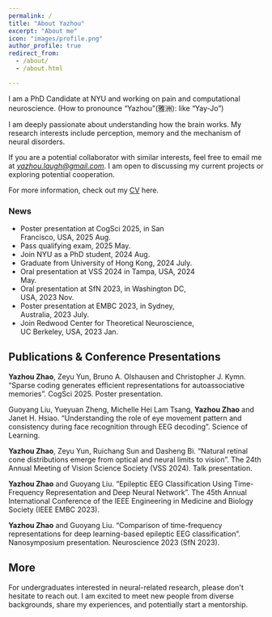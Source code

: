 ```yaml
---
permalink: /
title: "About Yazhou"
excerpt: "About me"
icon: "images/profile.png"
author_profile: true
redirect_from: 
  - /about/
  - /about.html

---
```

I am a PhD Candidate at NYU and working on pain and computational neuroscience. (How to pronounce “Yazhou”(雅洲): like “Yay-Jo”)

I am deeply passionate about understanding how the brain works. My research interests include perception, memory and the mechanism of neural disorders.

If you are a potential collaborator with similar interests, feel free to email me at *<a href="mailto: yazhou.laugh@gmail.com">yazhou.laugh@gmail.com</a>*. I am open to discussing my current projects or exploring potential cooperation.

For more information, check out my <a href="https://connecthkuhk-my.sharepoint.com/:b:/g/personal/nebula_connect_hku_hk/ERVtLaaqx59PuhcGoDaqvtIBiy-jF1Om0FUvG4w1FWIpng?e=ddWlj7" target="_blank">CV</a> here.


<div style="width: 75%; font-size: 1em;">
<h3>News</h3>
<ul>  
  <li>Poster presentation at CogSci 2025, in San Francisco, USA, 2025 Aug.</li>
  <li>Pass qualifying exam, 2025 May.</li>
  <li>Join NYU as a PhD student, 2024 Aug.</li>
  <li>Graduate from University of Hong Kong, 2024 July.</li>
  <li>Oral presentation at VSS 2024 in Tampa, USA, 2024 May.</li>
  <li>Oral presentation at SfN 2023, in Washington DC, USA, 2023 Nov.</li>
  <li>Poster presentation at EMBC 2023, in Sydney, Australia, 2023 July.</li>
  <li>Join Redwood Center for Theoretical Neuroscience, UC Berkeley, USA, 2023 Jan.</li>
</ul> 
</div>  


## Publications & Conference Presentations

**Yazhou Zhao**, Zeyu Yun, Bruno A. Olshausen and Christopher J. Kymn. “Sparse coding generates efficient representations for autoassociative memories”. CogSci 2025. Poster presentation.

Guoyang Liu, Yueyuan Zheng, Michelle Hei Lam Tsang, **Yazhou Zhao** and Janet H. Hsiao. “Understanding the role of eye movement pattern and consistency during face recognition through EEG decoding”. Science of Learning.

**Yazhou Zhao**, Zeyu Yun, Ruichang Sun and Dasheng Bi. “Natural retinal cone distributions emerge from optical and neural limits to vision”. The 24th Annual Meeting of Vision Science Society (VSS 2024). Talk presentation.

**Yazhou Zhao** and Guoyang Liu. “Epileptic EEG Classification Using Time-Frequency Representation and Deep Neural Network”. The 45th Annual International Conference of the IEEE Engineering in Medicine and Biology Society (IEEE EMBC 2023).

**Yazhou Zhao** and Guoyang Liu. “Comparison of time-frequency representations for deep learning-based epileptic EEG classification”. Nanosymposium presentation. Neuroscience 2023 (SfN 2023).



## More
For undergraduates interested in neural-related research, please don't hesitate to reach out. I am excited to meet new people from diverse backgrounds, share my experiences, and potentially start a mentorship.

<!-- ## Previous Projects

Face recognition and EEG decoding, Prof. Janet Hsiao; \\
Seizure detection, Dr. Guoyang Liu; \\
📍 Dept. of Psyc., University of Hong Kong, Hong Kong.

Contrastive learning for ADHD identification, Dr. Xinyu Li, \\
📍 Dept. of ECE, University of Alberta, Canada.

Biosensor and neuromorphic computing, Dr. Shiming Zhang, \\
📍 Dept. of EEE & BME., University of Hong Kong, Hong Kong.

MRI analysis for neuromodulation outcome prediction, Prof. Bingsheng Huang, \\
📍 Dept. of BME, Shenzhen University, China. -->